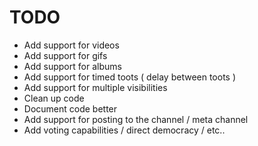 # TODO

* Add support for videos
* Add support for gifs
* Add support for albums
* Add support for timed toots ( delay between toots )
* Add support for multiple visibilities
* Clean up code
* Document code better
* Add support for posting to the channel / meta channel
* Add voting capabilities / direct democracy / etc..
